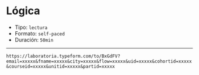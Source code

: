 # Lógica

- Tipo: `lectura`
- Formato: `self-paced`
- Duración: `50min`

---

`https://laboratoria.typeform.com/to/BxGdFV?email=xxxxx&fname=xxxxx&city=xxxxx&flow=xxxxx&uid=xxxxx&cohortid=xxxxx&courseid=xxxxx&unitid=xxxxx&partid=xxxxx`
